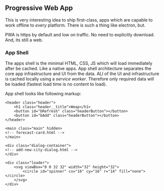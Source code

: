 ## Progressive Web App
This is very interesting idea to ship first-class, apps which are capable to work offline to *every* platform. There is such a thing like electron, but.

PWA is https by default and low on traffic. No need to explicitly download. And, its still a web.


### App Shell
The apps shell is the minimal HTML, CSS, JS which will load immediately after be cached. Like a native apps. App shell architecture separates the core app infrastructure and UI from the data. ALl of the UI and infrastructure is cached locally using a *service worker*. Therefore only required data will be loaded (fastest load time is no content to load).

App shell looks like following markup:

```
<header class="header">
    <h1 class="header__title">Weap</h1>
    <button id="bRefresh" class="headerButton"></button>
    <button id="bAdd" class="headerButton"></button>
</header>

<main class="main" hidden>
<!-- forecast-card.html -->
</main>

<div class="dialog-container">
<!-- add-new-city-dialog.html -->
</div>

<div class="loader">
    <svg viewBox="0 0 32 32" width="32" height="32">
        <circle id="spinner" cx="16" cy="16" r="14" fill="none"></circle>
    </svg>
</div>
```
